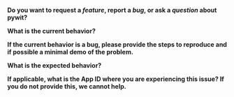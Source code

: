 **Do you want to request a *feature*, report a *bug*, or ask a *question* about pywit?**

**What is the current behavior?**

**If the current behavior is a bug, please provide the steps to reproduce and if possible a minimal demo of the problem.**

**What is the expected behavior?**

**If applicable, what is the App ID where you are experiencing this issue? If you do not provide this, we cannot help.**
